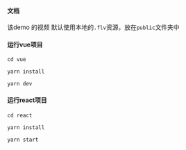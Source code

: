 #### 文档

该demo 的视频 默认使用本地的`.flv`资源，放在`public`文件夹中


#### 运行vue项目
```
cd vue

yarn install

yarn dev
```


#### 运行react项目
```
cd react

yarn install

yarn start
```
